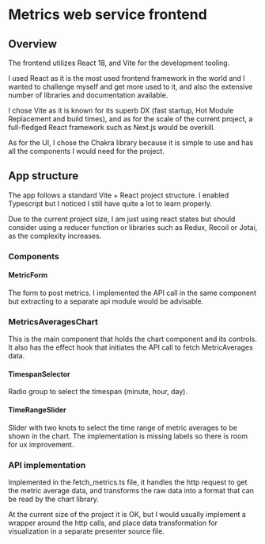 # Metrics web service frontend

## Overview

The frontend utilizes React 18, and Vite for the development tooling.

I used React as it is the most used frontend framework in the world and I wanted to challenge myself and get more used to it, and also the extensive number of libraries and documentation available.

I chose Vite as it is known for its superb DX (fast startup, Hot Module Replacement and build times), and as for the scale of the current project, a full-fledged React framework such as Next.js would be overkill.

As for the UI, I chose the Chakra library because it is simple to use and has all the components I would need for the project.

## App structure

The app follows a standard Vite + React project structure. I enabled Typescript but I noticed I still have quite a lot to learn properly.

Due to the current project size, I am just using react states but should consider using a reducer function or libraries such as Redux, Recoil or Jotai, as the complexity increases.

### Components

#### MetricForm

The form to post metrics. I implemented the API call in the same component but extracting to a separate api module would be advisable.

### MetricsAveragesChart

This is the main component that holds the chart component and its controls. It also has the effect hook that initiates the API call to fetch MetricAverages data.

#### TimespanSelector

Radio group to select the timespan (minute, hour, day).

#### TimeRangeSlider

Slider with two knots to select the time range of metric averages to be shown in the chart.
The implementation is missing labels so there is room for ux improvement.

### API implementation

Implemented in the fetch_metrics.ts file, it handles the http request to get the metric average data, and transforms the raw data into a format that can be read by the chart library.

At the current size of the project it is OK, but I would usually implement a wrapper around the http calls, and place data transformation for visualization in a separate presenter source file.
